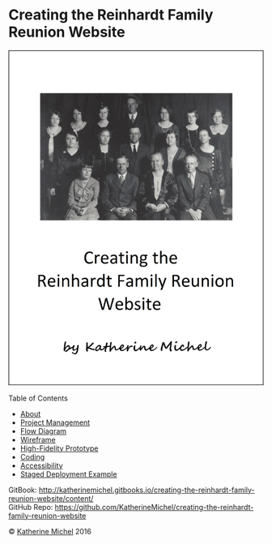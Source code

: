 # Creating the Reinhardt Family Reunion Website

![](cover.jpg)

Table of Contents
* [About](README.md)
* [Project Management](project-management.md)
* [Flow Diagram](flow-diagram.md)
* [Wireframe](wireframes.md)
* [High-Fidelity Prototype](high-fidelity-prototype.md)
* [Coding](coding.md)
* [Accessibility](accessibility.md)
* [Staged Deployment Example](staged-deployment-example.md)

GitBook: http://katherinemichel.gitbooks.io/creating-the-reinhardt-family-reunion-website/content/
<br> 
GitHub Repo: https://github.com/KatherineMichel/creating-the-reinhardt-family-reunion-website

© [Katherine Michel](https://twitter.com/katimichel) 2016
